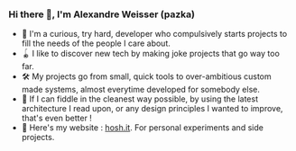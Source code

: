 ### Hi there 👋, I'm Alexandre Weisser (pazka)

- 🧩 I'm a curious, try hard, developer who compulsively starts projects to fill the needs of the people I care about.
- 🪀 I like to discover new tech by making joke projects that go way too far.
- 🛠 My projects go from small, quick tools to over-ambitious custom made systems, almost everytime developed for somebody else.
- 🥽 If I can fiddle in the cleanest way possible, by using the latest architecture I read upon, or any design principles I wanted to improve, that's even better ! 
- 🔗 Here's my website : [hosh.it](https://hosh.it/). For personal experiments and side projects.
